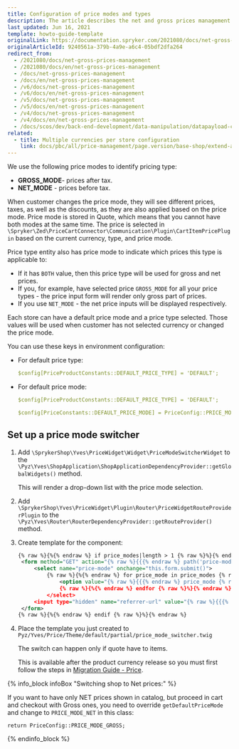 ```yaml
---
title: Configuration of price modes and types
description: The article describes the net and gross prices management
last_updated: Jun 16, 2021
template: howto-guide-template
originalLink: https://documentation.spryker.com/2021080/docs/net-gross-prices-management
originalArticleId: 9240561a-379b-4a9e-a6c4-05bdf2dfa264
redirect_from:
  - /2021080/docs/net-gross-prices-management
  - /2021080/docs/en/net-gross-prices-management
  - /docs/net-gross-prices-management
  - /docs/en/net-gross-prices-management
  - /v6/docs/net-gross-prices-management
  - /v6/docs/en/net-gross-prices-management
  - /v5/docs/net-gross-prices-management
  - /v5/docs/en/net-gross-prices-management
  - /v4/docs/net-gross-prices-management
  - /v4/docs/en/net-gross-prices-management
  - /docs/scos/dev/back-end-development/data-manipulation/datapayload-conversion/net-and-gross-prices-management.html
related:
  - title: Multiple currencies per store configuration
    link: docs/pbc/all/price-management/page.version/base-shop/extend-and-customize/multiple-currencies-per-store-configuration.html
---
```


We use the following price modes to identify pricing type:

- **GROSS_MODE**- prices after tax.
- **NET_MODE** - prices before tax.

When customer changes the price mode, they will see different prices, taxes, as well as the discounts, as they are also applied based on the price mode. Price mode is stored in Quote, which means that you cannot have both modes at the same time. The price is selected in `\Spryker\Zed\PriceCartConnector\Communication\Plugin\CartItemPricePlugin` based on the current currency, type, and price mode.

Price type entity also has price mode to indicate which prices this type is applicable to:

- If it has `BOTH` value, then this price type will be used for gross and net prices.
- If you, for example, have selected price `GROSS_MODE` for all your price types - the price input form will render only gross part of prices.
- If you use `NET_MODE` - the net price inputs will be displayed respectively.

Each store can have a default price mode and a price type selected. Those values will be used when customer has not selected currency or changed the price mode.

You can use these keys in environment configuration:

- For default price type:

  ```yaml
  $config[PriceProductConstants::DEFAULT_PRICE_TYPE] = 'DEFAULT';
  ```


- For default price mode:

   ```yaml
  $config[PriceProductConstants::DEFAULT_PRICE_TYPE] = 'DEFAULT';
  ```

  ```yaml
  $config[PriceConstants::DEFAULT_PRICE_MODE] = PriceConfig::PRICE_MODE_GROSS;
  ```


## Set up a price mode switcher

1. Add  `\SprykerShop\Yves\PriceWidget\Widget\PriceModeSwitcherWidget` to the `\Pyz\Yves\ShopApplication\ShopApplicationDependencyProvider::getGlobalWidgets()` method.

   This will render a drop-down list with the price mode selection.

2. Add `\SprykerShop\Yves\PriceWidget\Plugin\Router\PriceWidgetRouteProviderPlugin` to the `\Pyz\Yves\Router\RouterDependencyProvider::getRouteProvider()` method.

3. Create template for the component:

   ```xml
   {% raw %}{%{% endraw %} if price_modes|length > 1 {% raw %}%}{% endraw %}
   	<form method="GET" action="{% raw %}{{{% endraw %} path('price-mode-switch') {% raw %}}}{% endraw %}" data-component="price-mode-switch">
   		<select name="price-mode" onchange="this.form.submit()">
   			{% raw %}{%{% endraw %} for price_mode in price_modes {% raw %}%}{% endraw %}
   				<option value="{% raw %}{{{% endraw %} price_mode {% raw %}}}{% endraw %}" {% raw %}{{{% endraw %} (price_mode == current_price_mode) ? 'selected' : ''{% raw %}}}{% endraw %}>{% raw %}{{{% endraw %} ('price.mode.' ~ price_mode | lower) | trans {% raw %}}}{% endraw %}</option>
   				{% raw %}{%{% endraw %} endfor {% raw %}%}{% endraw %}
   			</select>
   		<input type="hidden" name="referrer-url" value="{% raw %}{{{% endraw %} app.request.requestUri {% raw %}}}{% endraw %}" />
   	</form>
   {% raw %}{%{% endraw %} endif {% raw %}%}{% endraw %}
   ```

5. Place the template you just created to `Pyz/Yves/Price/Theme/default/partial/price_mode_switcher.twig`

   The switch can happen only if quote have to items.

   This is available after the product currency release so you must first follow the steps in [Migration Guide - Price](/docs/pbc/all/price-management/{{site.version}}/base-shop/install-and-upgrade/upgrade-modules/upgrade-the-price-module.html).


 {% info_block infoBox "Switching shop to Net prices:" %}

If you want to have only NET prices shown in catalog, but proceed in cart and checkout with Gross ones, you need to override `getDefaultPriceMode` and change to `PRICE_MODE_NET` in this class:

`return PriceConfig::PRICE_MODE_GROSS;`

{% endinfo_block %}

